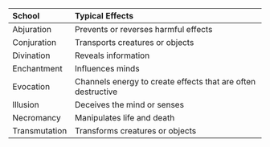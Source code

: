 









| School        | Typical Effects                                              |
| :------------ | :----------------------------------------------------------- |
| Abjuration    | Prevents or reverses harmful effects                         |
| Conjuration   | Transports creatures or objects                              |
| Divination    | Reveals information                                          |
| Enchantment   | Influences minds                                             |
| Evocation     | Channels energy to create effects that are often destructive |
| Illusion      | Deceives the mind or senses                                  |
| Necromancy    | Manipulates life and death                                   |
| Transmutation | Transforms creatures or objects                              |